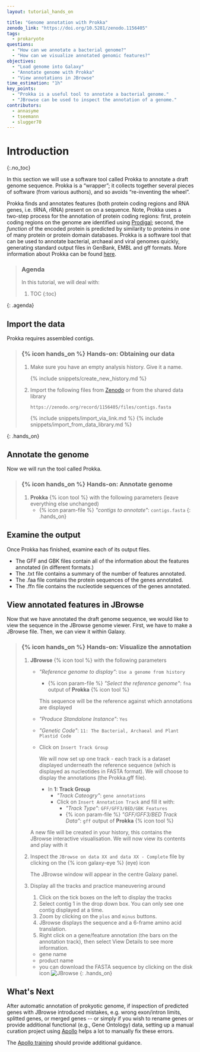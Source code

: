 ```yaml
---
layout: tutorial_hands_on

title: "Genome annotation with Prokka"
zenodo_link: "https://doi.org/10.5281/zenodo.1156405"
tags:
  - prokaryote
questions:
  - "How can we annotate a bacterial genome?"
  - "How can we visualize annotated genomic features?"
objectives:
  - "Load genome into Galaxy"
  - "Annotate genome with Prokka"
  - "View annotations in JBrowse"
time_estimation: "1h"
key_points:
  - "Prokka is a useful tool to annotate a bacterial genome."
  - "JBrowse can be used to inspect the annotation of a genome."
contributors:
  - annasyme
  - tseemann
  - slugger70
---
```


# Introduction
{:.no_toc}

In this section we will use a software tool called Prokka to annotate a draft genome sequence. Prokka is a “wrapper”; it collects together several pieces of software (from various authors), and so avoids “re-inventing the wheel”.

Prokka finds and annotates features (both protein coding regions and RNA genes, i.e. tRNA, rRNA) present on on a sequence. Note, Prokka uses a two-step process for the annotation of protein coding regions: first, protein coding regions on the genome are identified using [Prodigal](https://www.ncbi.nlm.nih.gov/pmc/articles/PMC2848648/); second, the *function* of the encoded protein is predicted by similarity to proteins in one of many protein or protein domain databases. Prokka is a software tool that can be used to annotate bacterial, archaeal and viral genomes quickly, generating standard output files in GenBank, EMBL and gff formats. More information about Prokka can be found [here](https://github.com/tseemann/prokka).

> ### Agenda
>
> In this tutorial, we will deal with:
>
> 1. TOC
> {:toc}
>
{: .agenda}

## Import the data

Prokka requires assembled contigs.

> ### {% icon hands_on %} Hands-on: Obtaining our data
>
> 1. Make sure you have an empty analysis history. Give it a name.
>
>    {% include snippets/create_new_history.md %}
>
> 2. Import the following files from [Zenodo](https://doi.org/10.5281/zenodo.1156405) or from the shared data library
>
>    ```
>    https://zenodo.org/record/1156405/files/contigs.fasta
>    ```
>
>    {% include snippets/import_via_link.md %}
>    {% include snippets/import_from_data_library.md %}
>
{: .hands_on}

## Annotate the genome

Now we will run the tool called Prokka.

> ### {% icon hands_on %} Hands-on: Annotate genome
>
> 1. **Prokka** {% icon tool %} with the following parameters (leave everything else unchanged)
>    - {% icon param-file %} *"contigs to annotate"*: `contigs.fasta`
{: .hands_on}

## Examine the output

Once Prokka has finished, examine each of its output files.

- The GFF and GBK files contain all of the information about the features annotated (in different formats.)
- The .txt file contains a summary of the number of features annotated.
- The .faa file contains the protein sequences of the genes annotated.
- The .ffn file contains the nucleotide sequences of the genes annotated.


## View annotated features in JBrowse

Now that we have annotated the draft genome sequence, we would like to view the sequence in the JBrowse genome viewer. First, we have to make a JBrowse file. Then, we can view it within Galaxy.

> ### {% icon hands_on %} Hands-on: Visualize the annotation
>
> 1. **JBrowse** {% icon tool %} with the following parameters
>    - *"Reference genome to display"*: `Use a genome from history`
>       - {% icon param-file %} *"Select the reference genome"*: `fna` output of **Prokka** {% icon tool %}
>
>       This sequence will be the reference against which annotations are displayed
>
>    - *"Produce Standalone Instance"*: `Yes`
>    - *"Genetic Code"*: `11: The Bacterial, Archaeal and Plant Plastid Code`
>    - Click on `Insert Track Group`
>
>      We will now set up one track - each track is a dataset displayed underneath the reference sequence (which is displayed as nucleotides in FASTA format).
>      We will choose to display the annotations (the Prokka.gff file).
>
>      - In **1: Track Group**
>           - *"Track Cateogry"*: `gene annotations`
>           - Click on `Insert Annotation Track` and fill it with:
>               - *"Track Type"*: `GFF/GFF3/BED/GBK Features`
>               - {% icon param-file %} *"GFF/GFF3/BED Track Data"*: `gff` output of **Prokka** {% icon tool %}
>
>    A new file will be created in your history, this contains the JBrowse interactive visualisation. We will now view its contents and play with it
>
> 2. Inspect the `JBrowse on data XX and data XX - Complete` file by clicking on the {% icon galaxy-eye %} (eye) icon
>
>    The JBrowse window will appear in the centre Galaxy panel.
>
> 3. Display all the tracks and practice maneuvering around
>    1. Click on the tick boxes on the left to display the tracks
>    2. Select contig 1 in the drop down box. You can only see one contig displayed at a time.
>    1. Zoom by clicking on the `plus` and `minus` buttons.
>    1. JBrowse displays the sequence and a 6-frame amino acid translation.
>    1. Right click on a gene/feature annotation (the bars on the annotation track), then select View Details to see more information.
>      - gene name
>      - product name
>      - you can download the FASTA sequence by clicking on the disk icon
> ![JBrowse](../../images/jbrowse6.png)
{: .hands_on}

## What's Next

After automatic annotation of prokyotic genome, if inspection of predicted genes with JBrowse introduced mistakes, e.g. wrong exon/intron limits, splitted genes, or merged genes -- or simply if you wish to rename genes or provide additional functional (e.g., Gene Ontology) data, setting up a manual curation project using [Apollo](http://genomearchitect.org/) helps a lot to manually fix these errors.

The [Apollo training](../annotation-with-apollo-old) should provide additional guidance.
